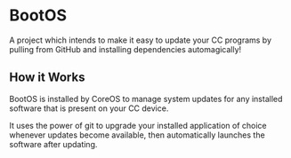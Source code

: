 # BootOS

A project which intends to make it easy to update your CC programs by pulling from GitHub and installing dependencies
automagically!

## How it Works

BootOS is installed by CoreOS to manage system updates for any installed software that is present on your CC device.

It uses the power of git to upgrade your installed application of choice whenever updates become available, then
automatically launches the software after updating.
